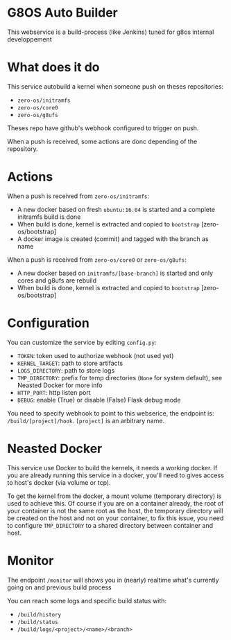 # G8OS Auto Builder
This webservice is a build-process (like Jenkins) tuned for g8os internal developpement

# What does it do
This service autobuild a kernel when someone push on theses repositories:
- `zero-os/initramfs`
- `zero-os/core0`
- `zero-os/g8ufs`

Theses repo have github's webhook configured to trigger on push.

When a push is received, some actions are donc depending of the repository.

# Actions
When a push is received from `zero-os/initramfs`:
- A new docker based on fresh `ubuntu:16.04` is started and a complete initramfs build is done
- When build is done, kernel is extracted and copied to `bootstrap` [zero-os/bootstrap]
- A docker image is created (commit) and tagged with the branch as name

When a push is received from `zero-os/core0` or `zero-os/g8ufs`:
- A new docker based on `initramfs/[base-branch]` is started and only cores and g8ufs are rebuild
- When build is done, kernel is extracted and copied to `bootstrap` [zero-os/bootstrap]

# Configuration
You can customize the service by editing `config.py`:
- `TOKEN`: token used to authorize webhook (not used yet)
- `KERNEL_TARGET`: path to store artifacts
- `LOGS_DIRECTORY`: path to store logs
- `TMP_DIRECTORY`: prefix for temp directories (`None` for system default), see Neasted Docker for more info
- `HTTP_PORT`: http listen port
- `DEBUG`: enable (True) or disable (False) Flask debug mode

You need to specify webhook to point to this webserice, the endpoint is: `/build/[project]/hook`. `[project]` is an arbitrary name.

# Neasted Docker
This service use Docker to build the kernels, it needs a working docker. If you are already running this
service in a docker, you'll need to gives access to host's docker (via volume or tcp).

To get the kernel from the docker, a mount volume (temporary directory) is used to achieve this. Of course
if you are on a container already, the root of your container is not the same root as the host, the temporary directory
will be created on the host and not on your container, to fix this issue, you need to configure `TMP_DIRECTORY` to a shared
directory between container and host.

# Monitor
The endpoint `/monitor` will shows you in (nearly) realtime what's currently going on and previous build process

You can reach some logs and specific build status with:
- `/build/history`
- `/build/status`
- `/build/logs/<project>/<name>/<branch>`

